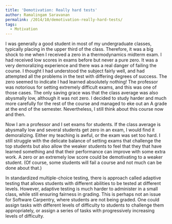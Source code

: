 ```yaml
---
title: 'Demotivation: Really hard tests'
author: Ramalingam Saravanan
permalink: /2014/10/demotivation-really-hard-tests/
tags:
  - Motivation
---
```

I was generally a good student in most of my undergraduate classes, typically placing in the upper third of the class. Therefore, it was a big shock to me when I received a zero in a thermodynamics midterm exam. I had received low scores in exams before but never a pure zero. It was a very demoralizing experience and there was a real danger of failing the course. I thought I had understood the subject fairly well, and had attempted all the problems in the test with differing degrees of success. The zero seemed to indicate I had learned absolutely nothing! The professor was notorious for setting extremely difficult exams, and this was one of those cases. The only saving grace was that the class average was also abysmally low, although it was not zero. I decided to study harder and much more carefully for the rest of the course and managed to eke out an A grade at the end of the semester. Nevertheless, I still think about this course now and then.

Now I am a professor and I set exams for students. If the class average is abysmally low and several students get zero in an exam, I would find it demoralizing. Either my teaching is awful, or the exam was set too hard. I still struggle with the delicate balance of setting exams that challenge the top students but also allow the weaker students to feel that they that have learned something and that their performance can improve with some extra work. A zero or an extremely low score could be demotivating to a weaker student. (Of course, some students will fail a course and not much can be done about that.)

In standardized multiple-choice testing, there is approach called adaptive testing that allows students with different abilities to be tested at different levels. However, adaptive testing is much harder to administer in a small class, while still ensuring fairness in grading. This is perhaps not an issue for Software Carpentry, where students are not being graded. One could assign tasks with different levels of difficulty to students to challenge them appropriately, or assign a series of tasks with progressively increasing levels of difficulty.

